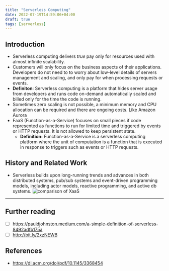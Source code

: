 ```yaml
---
title: "Serverless Computing"
date: 2022-07-19T14:59:06+04:00
draft: true
tags: [serverless]
---
```

## Introduction
* Serverless computing delivers *true* pay only for resources used with almost infinite scalability. 
* Customers will only focus on the business aspects of their applications. Developers do not need to to worry about low-level details of servers management and scaling, and only pay for when processing requests or events.
* **Definiton**: Serverless computing is a platform that hides server usage from developers and runs code on-demand automatically
scaled and billed only for the time the code is running.
* Sometimes zero scaling is not possible, a minimum memory and CPU allocation can be required and there are ongoing costs. Like Amazon Aurora
* FaaS (Function-as-a-Service) focuses on small pieces if code represented as functions to run for limited time and triggered by events or HTTP requests. It is not allowed to keep persistent state.
  * **Definition:** Function-as-a-Service is a serverless computing platform where the unit of computation is a function that is executed in response to triggers such as events or HTTP requests.

## History and Related Work
* Serverless builds upon long-running trends and advances in both distributed systems, pub/sub systems and event-driven programming models, including actor models, reactive programming, and active db systems.
![comparison of XaaS](https://drive.google.com/uc?export=view&id=1DQHXzLG8Mb4wbu0wjDNBJZdonBs0cLsj)

---
## Further reading
- [ ] https://pauldjohnston.medium.com/a-simple-definition-of-serverless-8492adfb175a
- [ ] http://bit.ly/2xzNEWB
## References
- https://dl.acm.org/doi/pdf/10.1145/3368454

